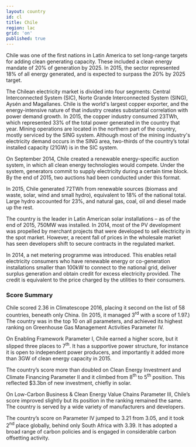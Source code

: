 ```yaml
---
layout: country
id: cl
title: Chile
region: lac
grid: 'on'
published: true
---
```


Chile was one of the first nations in Latin America to set long-range targets for adding clean generating capacity. These included a clean energy mandate of 20% of generation by 2025. In 2015, the sector represented 18% of all energy generated, and is expected to surpass the 20% by 2025 target.

The Chilean electricity market is divided into four segments: Central Interconnected System (SIC), Norte Grande Interconnected System (SING), Aysén and Magallanes.
Chile is the world's largest copper exporter, and the energy-intensive nature of that industry creates substantial correlation with power demand growth. In 2015, the copper industry consumed 23TWh, which represented 33% of the total power generated in the country that year. Mining operations are located in the northern part of the country, mostly serviced by the SING system. Although most of the mining industry's electricity demand occurs in the SING area, two-thirds of the country’s total installed capacity (21GW) is in the SIC system.

On September 2014, Chile created a renewable energy-specific auction system, in which all clean energy technologies would compete. Under the system, generators commit to supply electricity during a certain time block. By the end of 2015, two auctions had been conducted under this format.

In 2015, Chile generated 72TWh from renewable sources (biomass and waste, solar, wind and small hydro), equivalent to 18% of the national total. Large hydro accounted for 23%, and natural gas, coal, oil and diesel made up the rest.

The country is the leader in Latin American solar installations – as of the end of 2015, 750MW was installed. In 2014, most of the PV development was propelled by merchant projects that were developed to sell electricity in the spot market. However, a recent fall of prices in the wholesale market has seen developers shift to secure contracts in the regulated market.

In 2014, a net metering programme was introduced. This enables retail electricity consumers who have renewable energy or co-generation installations smaller than 100kW to connect to the national grid, deliver surplus generation and obtain credit for excess electricity provided. The credit is equivalent to the price charged by the utilities to their consumers.


### Score Summary

Chile scored 2.36 in Climatescope 2016, placing it second on the list of 58 countries, beneath only China. (In 2015, it managed 3<sup>rd</sup> with a score of 1.97.) The country was in the top 10 on all parameters, and achieved its highest ranking on Greenhouse Gas Management Activities Parameter IV.

On Enabling Framework Parameter I, Chile earned a higher score, but it slipped three places to 7<sup>th</sup>. It has a supportive power structure, for instance it is open to independent power producers, and importantly it added more than 3GW of clean energy capacity in 2015.

The country’s score more than doubled on Clean Energy Investment and Climate Financing Parameter II and it climbed from 8<sup>th</sup> to 5<sup>th</sup> position. This reflected $3.3bn of new investment, chiefly in solar.

On Low-Carbon Business & Clean Energy Value Chains Parameter III, Chile’s score improved slightly but its position in the ranking remained the same. The country is served by a wide variety of manufacturers and developers.  

The country’s score on Parameter IV jumped to 3.21 from 3.05, and it took 2<sup>nd</sup> place globally, behind only South Africa with 3.39. It has adopted a broad range of carbon policies and is engaged in considerable carbon offsetting activity.
